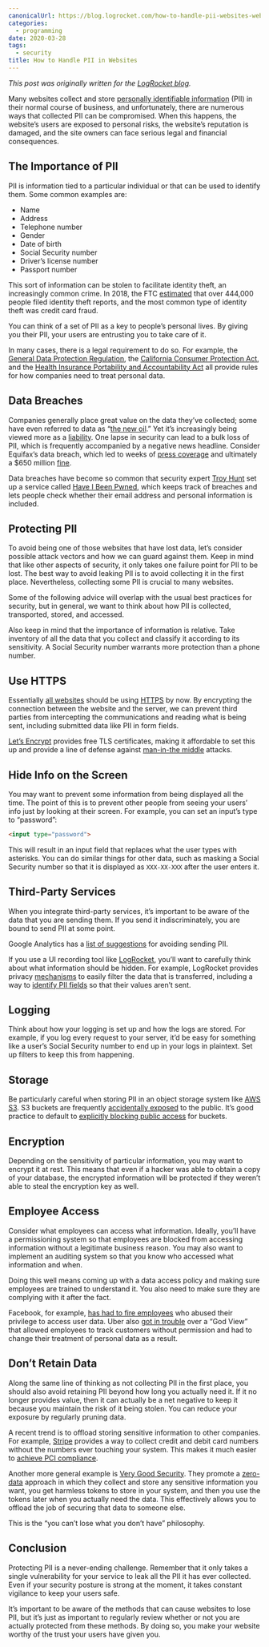 ```yaml
---
canonicalUrl: https://blog.logrocket.com/how-to-handle-pii-websites-web-apps/
categories:
  - programming
date: 2020-03-28
tags:
  - security
title: How to Handle PII in Websites
---
```


*This post was originally written for the [LogRocket
blog](https://blog.logrocket.com/how-to-handle-pii-websites-web-apps/).*

Many websites collect and store [personally identifiable
information](https://en.wikipedia.org/wiki/Personal_data) (PII) in their normal
course of business, and unfortunately, there are numerous ways that collected
PII can be compromised. When this happens, the website’s users are exposed to
personal risks, the website’s reputation is damaged, and the site owners can
face serious legal and financial consequences.

## The Importance of PII

PII is information tied to a particular individual or that can be used to
identify them. Some common examples are:

- Name
- Address
- Telephone number
- Gender
- Date of birth
- Social Security number
- Driver’s license number
- Passport number

This sort of information can be stolen to facilitate identity theft, an
increasingly common crime. In 2018, the FTC
[estimated](https://www.thebalance.com/identity-theft-crimes-by-the-numbers-4157714)
that over 444,000 people filed identity theft reports, and the most common type
of identity theft was credit card fraud.

You can think of a set of PII as a key to people’s personal lives. By giving you
their PII, your users are entrusting you to take care of it.

In many cases, there is a legal requirement to do so. For example, the [General
Data Protection
Regulation](https://en.wikipedia.org/wiki/General_Data_Protection_Regulation),
the [California Consumer Protection
Act](https://en.wikipedia.org/wiki/California_Consumer_Privacy_Act), and the
[Health Insurance Portability and Accountability
Act](https://en.wikipedia.org/wiki/Health_Insurance_Portability_and_Accountability_Act)
all provide rules for how companies need to treat personal data.

## Data Breaches

Companies generally place great value on the data they’ve collected; some have
even referred to data as “[the new
oil](https://www.quora.com/Who-should-get-credit-for-the-quote-data-is-the-new-oil).”
Yet it’s increasingly being viewed more as a
[liability](https://disruptionhub.com/david-carboni-data-was-asset-now-liability/).
One lapse in security can lead to a bulk loss of PII, which is frequently
accompanied by a negative news headline. Consider Equifax’s data breach, which
led to weeks of [press
coverage](https://www.nytimes.com/interactive/2017/your-money/equifax-data-breach-credit.html)
and ultimately a $650 million
[fine](https://www.nytimes.com/2019/07/22/business/equifax-settlement.html).

Data breaches have become so common that security expert [Troy
Hunt](https://www.troyhunt.com/) set up a service called [Have I Been
Pwned](https://haveibeenpwned.com/), which keeps track of breaches and lets
people check whether their email address and personal information is included.

## Protecting PII

To avoid being one of those websites that have lost data, let’s consider
possible attack vectors and how we can guard against them. Keep in mind that
like other aspects of security, it only takes one failure point for PII to be
lost. The best way to avoid leaking PII is to avoid collecting it in the first
place. Nevertheless, collecting some PII is crucial to many websites.

Some of the following advice will overlap with the usual best practices for
security, but in general, we want to think about how PII is collected,
transported, stored, and accessed.

Also keep in mind that the importance of information is relative. Take inventory
of all the data that you collect and classify it according to its sensitivity. A
Social Security number warrants more protection than a phone number.

## Use HTTPS

Essentially [all
websites](https://www.troyhunt.com/heres-why-your-static-website-needs-https/)
should be using [HTTPS](https://en.wikipedia.org/wiki/HTTPS) by now. By
encrypting the connection between the website and the server, we can prevent
third parties from intercepting the communications and reading what is being
sent, including submitted data like PII in form fields.

[Let’s Encrypt](https://letsencrypt.org/) provides free TLS certificates, making
it affordable to set this up and provide a line of defense against [man-in-the
middle](https://en.wikipedia.org/wiki/Man-in-the-middle_attack) attacks.

## Hide Info on the Screen

You may want to prevent some information from being displayed all the time. The
point of this is to prevent other people from seeing your users’ info just by
looking at their screen. For example, you can set an input’s type to “password”:

```html
<input type="password">
```

This will result in an input field that replaces what the user types with
asterisks. You can do similar things for other data, such as masking a Social
Security number so that it is displayed as `XXX-XX-XXX` after the user enters
it.

## Third-Party Services

When you integrate third-party services, it’s important to be aware of the data
that you are sending them. If you send it indiscriminately, you are bound to
send PII at some point.

Google Analytics has a [list of
suggestions](https://support.google.com/analytics/answer/6366371?hl=en) for
avoiding sending PII.

If you use a UI recording tool like [LogRocket](https://logrocket.com/), you’ll
want to carefully think about what information should be hidden. For example,
LogRocket provides privacy [mechanisms](https://docs.logrocket.com/docs/privacy)
to easily filter the data that is transferred, including a way to [identify PII
fields](https://docs.logrocket.com/docs/security#section-tools-to-block-pii) so
that their values aren’t sent.

## Logging

Think about how your logging is set up and how the logs are stored. For example,
if you log every request to your server, it’d be easy for something like a
user’s Social Security number to end up in your logs in plaintext. Set up
filters to keep this from happening.

## Storage

Be particularly careful when storing PII in an object storage system like [AWS
S3](https://aws.amazon.com/s3/). S3 buckets are frequently [accidentally
exposed](https://github.com/nagwww/s3-leaks) to the public. It’s good practice
to default to [explicitly blocking public
access](https://docs.aws.amazon.com/AmazonS3/latest/dev/access-control-block-public-access.html)
for buckets.

## Encryption

Depending on the sensitivity of particular information, you may want to encrypt
it at rest. This means that even if a hacker was able to obtain a copy of your
database, the encrypted information will be protected if they weren’t able to
steal the encryption key as well.

## Employee Access

Consider what employees can access what information. Ideally, you’ll have a
permissioning system so that employees are blocked from accessing information
without a legitimate business reason. You may also want to implement an auditing
system so that you know who accessed what information and when.

Doing this well means coming up with a data access policy and making sure
employees are trained to understand it. You also need to make sure they are
complying with it after the fact.

Facebook, for example, [has had to fire
employees](https://www.vice.com/en_us/article/bjp9zv/facebook-employees-look-at-user-data)
who abused their privilege to access user data. Uber also [got in
trouble](https://www.theverge.com/2016/1/6/10726004/uber-god-mode-settlement-fine)
over a “God View” that allowed employees to track customers without permission
and had to change their treatment of personal data as a result.

## Don’t Retain Data

Along the same line of thinking as not collecting PII in the first place, you
should also avoid retaining PII beyond how long you actually need it. If it no
longer provides value, then it can actually be a net negative to keep it because
you maintain the risk of it being stolen. You can reduce your exposure by
regularly pruning data.

A recent trend is to offload storing sensitive information to other companies.
For example, [Stripe](https://stripe.com/) provides a way to collect credit and
debit card numbers without the numbers ever touching your system. This makes it
much easier to [achieve PCI
compliance](https://stripe.com/guides/pci-compliance#how-stripe-helps-organizations-achieve-and-maintain-pci-compliance).

Another more general example is [Very Good
Security](https://www.verygoodsecurity.com/). They promote a
[zero-data](https://blog.verygoodsecurity.com/posts/announcing-very-good-security's-zero-data-mission/)
approach in which they collect and store any sensitive information you want, you
get harmless tokens to store in your system, and then you use the tokens later
when you actually need the data. This effectively allows you to offload the job
of securing that data to someone else.

This is the “you can’t lose what you don’t have” philosophy.

## Conclusion

Protecting PII is a never-ending challenge. Remember that it only takes a single
vulnerability for your service to leak all the PII it has ever collected. Even
if your security posture is strong at the moment, it takes constant vigilance to
keep your users safe.

It’s important to be aware of the methods that can cause websites to lose PII,
but it’s just as important to regularly review whether or not you are actually
protected from these methods. By doing so, you make your website worthy of the
trust your users have given you.
